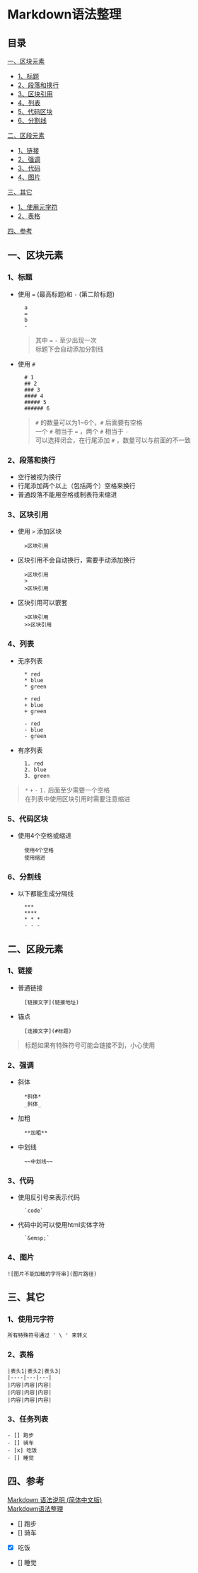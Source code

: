 Markdown语法整理
===
目录
---
[一、区块元素](#一区块元素)

* [1、标题](#1标题)  
* [2、段落和换行](#2段落和换行)  
* [3、区块引用](#3区块引用)  
* [4、列表](#4、列表)  
* [5、代码区块](#5代码区块)  
* [6、分割线](#6分割线)
    
[二、区段元素](#二区段元素)

* [1、链接](#1链接)  
* [2、强调](#2强调)  
* [3、代码](#3代码)  
* [4、图片](#4图片)

[三、其它](#其它)

* [1、使用元字符](#1使用元字符)  
* [2、表格](#表格)  

[四、参考](#参考)

一、区块元素
---
### 1、标题
* 使用 ` = ` (最高标题)和 ` - ` (第二阶标题)
    
        a
        =
        b
        -
    >其中 ` = `  ` - ` 至少出现一次  
    >标题下会自动添加分割线
* 使用 ` # `

        # 1
        ## 2
        ### 3
        #### 4
        ##### 5
        ###### 6
    >` # ` 的数量可以为1~6个，` # ` 后面要有空格  
    >一个 ` # ` 相当于 ` = ` ，两个 ` # ` 相当于 ` - `  
    >可以选择闭合，在行尾添加 ` # ` ，数量可以与前面的不一致

### 2、段落和换行
* 空行被视为换行
* 行尾添加两个以上（包括两个）空格来换行
* 普通段落不能用空格或制表符来缩进

### 3、区块引用
* 使用 ` > ` 添加区块
        
        >区块引用
* 区块引用不会自动换行，需要手动添加换行
        
        >区块引用
        >
        >区块引用
* 区块引用可以嵌套
        
        >区块引用
        >>区块引用

### 4、列表
* 无序列表
    
        * red
        * blue
        * green
        
        + red
        + blue
        + green
        
        - red
        - blue
        - green
* 有序列表
        
        1. red
        2. blue
        3. green

>` * ` ` + ` ` - ` ` 1. ` 后面至少需要一个空格  
>在列表中使用区块引用时需要注意缩进

### 5、代码区块
* 使用4个空格或缩进

        使用4个空格  
        使用缩进
        
### 6、分割线
* 以下都能生成分隔线

        ***
        ****
        * * *
        - - -

二、区段元素
---
### 1、链接
* 普通链接
        
        [链接文字](链接地址)
* 锚点
    
        [连接文字](#标题)
> 标题如果有特殊符号可能会链接不到，小心使用

### 2、强调
* 斜体
        
        *斜体*
        _斜体_
* 加粗

        **加粗**
* 中划线
        
        ~~中划线~~
### 3、代码
* 使用反引号来表示代码

        `code`
* 代码中的可以使用html实体字符

        `&emsp;`

### 4、图片
    ![图片不能加载的字符串](图片路径)

三、其它
---
### 1、使用元字符

    所有特殊符号通过 ' \ ' 来转义

### 2、表格
    
    |表头1|表头2|表头3|
    |----|---|---|
    |内容|内容|内容|
    |内容|内容|内容|
    |内容|内容|内容|

### 3、任务列表

    - [] 跑步
    - [] 骑车
    - [x] 吃饭
    - [] 睡觉
四、参考
---
[Markdown 语法说明 (简体中文版)](https://www.appinn.com/markdown/index.htm)  
[Markdown语法整理](https://www.jianshu.com/p/67daca4d4502)

- [] 跑步
- [] 骑车
- [x] 吃饭
- [] 睡觉